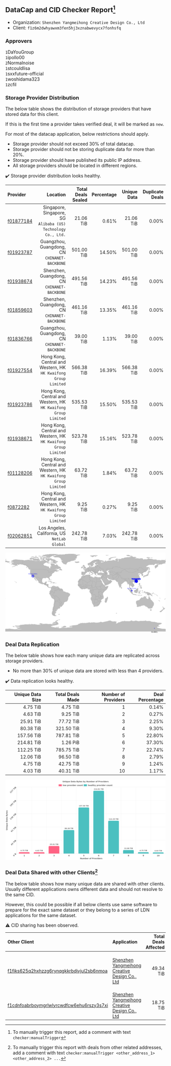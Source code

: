 ## DataCap and CID Checker Report[^1]
 - Organization: `Shenzhen Yangmeihong Creative Design Co., Ltd`
 - Client: `f1z6m2dwhyawxm3fen5hj3xznabwevycx7fonhsfq`
### Approvers
`1`DaYouGroup<br/>`1`ipollo00<br/>`2`Normalnoise<br/>`1`stcouldlisa<br/>`1`sxxfuture-official<br/>`1`woshidama323<br/>`1`zcfil

### Storage Provider Distribution
The below table shows the distribution of storage providers that have stored data for this client.

If this is the first time a provider takes verified deal, it will be marked as `new`.

For most of the datacap application, below restrictions should apply.
 - Storage provider should not exceed 30% of total datacap.
 - Storage provider should not be storing duplicate data for more than 20%.
 - Storage provider should have published its public IP address.
 - All storage providers should be located in different regions.

✔️ Storage provider distribution looks healthy.

| Provider                                              |                                                           Location | Total Deals Sealed | Percentage | Unique Data | Duplicate Deals |
| :---------------------------------------------------- | -----------------------------------------------------------------: | -----------------: | ---------: | ----------: | --------------: |
| [f01877184](https://filfox.info/en/address/f01877184) |   Singapore, Singapore, SG<br/>`Alibaba (US) Technology Co., Ltd.` |          21.06 TiB |      0.61% |   21.06 TiB |           0.00% |
| [f01923787](https://filfox.info/en/address/f01923787) |                   Guangzhou, Guangdong, CN<br/>`CHINANET-BACKBONE` |         501.00 TiB |     14.50% |  501.00 TiB |           0.00% |
| [f01938674](https://filfox.info/en/address/f01938674) |                    Shenzhen, Guangdong, CN<br/>`CHINANET-BACKBONE` |         491.56 TiB |     14.23% |  491.56 TiB |           0.00% |
| [f01859603](https://filfox.info/en/address/f01859603) |                    Shenzhen, Guangdong, CN<br/>`CHINANET-BACKBONE` |         461.16 TiB |     13.35% |  461.16 TiB |           0.00% |
| [f01836766](https://filfox.info/en/address/f01836766) |                   Guangzhou, Guangdong, CN<br/>`CHINANET-BACKBONE` |          39.00 TiB |      1.13% |   39.00 TiB |           0.00% |
| [f01927554](https://filfox.info/en/address/f01927554) | Hong Kong, Central and Western, HK<br/>`HK Kwaifong Group Limited` |         566.38 TiB |     16.39% |  566.38 TiB |           0.00% |
| [f01923786](https://filfox.info/en/address/f01923786) | Hong Kong, Central and Western, HK<br/>`HK Kwaifong Group Limited` |         535.53 TiB |     15.50% |  535.53 TiB |           0.00% |
| [f01938671](https://filfox.info/en/address/f01938671) | Hong Kong, Central and Western, HK<br/>`HK Kwaifong Group Limited` |         523.78 TiB |     15.16% |  523.78 TiB |           0.00% |
| [f01128206](https://filfox.info/en/address/f01128206) | Hong Kong, Central and Western, HK<br/>`HK Kwaifong Group Limited` |          63.72 TiB |      1.84% |   63.72 TiB |           0.00% |
| [f0872282](https://filfox.info/en/address/f0872282)   | Hong Kong, Central and Western, HK<br/>`HK Kwaifong Group Limited` |           9.25 TiB |      0.27% |    9.25 TiB |           0.00% |
| [f02062851](https://filfox.info/en/address/f02062851) |                    Los Angeles, California, US<br/>`NetLab Global` |         242.78 TiB |      7.03% |  242.78 TiB |           0.00% |

<img src="https://raw.githubusercontent.com/data-preservation-programs/filplus-checker-assets/main/filecoin-project/filecoin-plus-large-datasets/issues/1413/1686103540117.png"/>

### Deal Data Replication
The below table shows how each many unique data are replicated across storage providers.

- No more than 30% of unique data are stored with less than 4 providers.

✔️ Data replication looks healthy.

| Unique Data Size | Total Deals Made | Number of Providers | Deal Percentage |
| ---------------: | ---------------: | ------------------: | --------------: |
|         4.75 TiB |         4.75 TiB |                   1 |           0.14% |
|         4.63 TiB |         9.25 TiB |                   2 |           0.27% |
|        25.91 TiB |        77.72 TiB |                   3 |           2.25% |
|        80.38 TiB |       321.50 TiB |                   4 |           9.30% |
|       157.56 TiB |       787.81 TiB |                   5 |          22.80% |
|       214.81 TiB |         1.26 PiB |                   6 |          37.30% |
|       112.25 TiB |       785.75 TiB |                   7 |          22.74% |
|        12.06 TiB |        96.50 TiB |                   8 |           2.79% |
|         4.75 TiB |        42.75 TiB |                   9 |           1.24% |
|         4.03 TiB |        40.31 TiB |                  10 |           1.17% |

<img src="https://raw.githubusercontent.com/data-preservation-programs/filplus-checker-assets/main/filecoin-project/filecoin-plus-large-datasets/issues/1413/1686103540800.png"/>

### Deal Data Shared with other Clients[^3]
The below table shows how many unique data are shared with other clients.
Usually different applications owns different data and should not resolve to the same CID.

However, this could be possible if all below clients use same software to prepare for the exact same dataset or they belong to a series of LDN applications for the same dataset.

⚠️ CID sharing has been observed.

| Other Client                                                                                                          | Application                                                                                                                    | Total Deals Affected | Unique CIDs | Approvers                                                                                                         |
| :-------------------------------------------------------------------------------------------------------------------- | :----------------------------------------------------------------------------------------------------------------------------- | -------------------: | ----------: | :---------------------------------------------------------------------------------------------------------------- |
| [f1fiks625q2hxhzzg6rynqgkkrbdjvjul2sb6nmoa](https://filfox.info/en/address/f1fiks625q2hxhzzg6rynqgkkrbdjvjul2sb6nmoa) | [Shenzhen Yangmeihong Creative Design Co\., Ltd](https://github.com/filecoin-project/filecoin-plus-large-datasets/issues/1412) |            49.34 TiB |         300 | `2`bq1024<br/>`1`DaYouGroup<br/>`1`newwebgroup<br/>`1`nj-steve<br/>`2`Normalnoise<br/>`1`stcouldlisa<br/>`1`zcfil |
| [f1cdnfoabrboymgrlwlyrcwdfcw6ehu6rszy3s7xi](https://filfox.info/en/address/f1cdnfoabrboymgrlwlyrcwdfcw6ehu6rszy3s7xi) | [Shenzhen Yangmeihong Creative Design Co\., Ltd](https://github.com/filecoin-project/filecoin-plus-large-datasets/issues/1411) |            18.75 TiB |         300 | `1`cryptowhizzard<br/>`1`DaYouGroup<br/>`1`Normalnoise                                                            |

[^1]: To manually trigger this report, add a comment with text `checker:manualTrigger`

[^2]: Deals from those addresses are combined into this report as they are specified with `checker:manualTrigger`

[^3]: To manually trigger this report with deals from other related addresses, add a comment with text `checker:manualTrigger <other_address_1> <other_address_2> ...`
